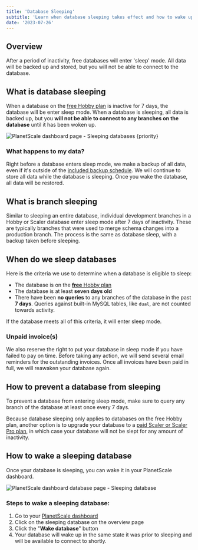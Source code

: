 ```yaml
---
title: 'Database Sleeping'
subtitle: 'Learn when database sleeping takes effect and how to wake up a sleeping database.'
date: '2023-07-26'
---
```


## Overview

After a period of inactivity, free databases will enter 'sleep' mode. All data will be backed up and stored, but you will not be able to connect to the database.

## What is database sleeping

When a database on the [free Hobby plan](/docs/concepts/billing#planetscale-plans) is inactive for 7 days, the database will be enter sleep mode. When a database is sleeping, all data is backed up, but you **will not be able to connect to any branches on the database** until it has been woken up.

![PlanetScale dashboard page - Sleeping databases {priority}](/assets/docs/concepts/database-sleeping/databases.png)

### What happens to my data?

Right before a database enters sleep mode, we make a backup of all data, even if it's outside of the [included backup schedule](/docs/concepts/back-up-and-restore). We will continue to store all data while the database is sleeping. Once you wake the database, all data will be restored.

## What is branch sleeping

Similar to sleeping an entire database, individual development branches in a Hobby or Scaler database enter sleep mode after 7 days of inactivity. These are typically branches that were used to merge schema changes into a production branch. The process is the same as database sleep, with a backup taken before sleeping.

## When do we sleep databases

Here is the criteria we use to determine when a database is eligible to sleep:

- The database is on the [**free** Hobby plan](/docs/concepts/billing#planetscale-plans)
- The database is at least **seven days old**
- There have been **no queries** to any branches of the database in the past **7 days**. Queries against built-in MySQL tables, like `dual`, are not counted towards activity.

If the database meets all of this criteria, it will enter sleep mode.

### Unpaid invoice(s)

We also reserve the right to put your database in sleep mode if you have failed to pay on time. Before taking any action, we will send several email reminders for the outstanding invoices. Once all invoices have been paid in full, we will reawaken your database again.

## How to prevent a database from sleeping

To prevent a database from entering sleep mode, make sure to query any branch of the database at least once every 7 days.

Because database sleeping only applies to databases on the free Hobby plan, another option is to upgrade your database to a [paid Scaler or Scaler Pro plan](/docs/concepts/billing#planetscale-plans), in which case your database will not be slept for any amount of inactivity.

## How to wake a sleeping database

Once your database is sleeping, you can wake it in your PlanetScale dashboard.

![PlanetScale dashboard database page - Sleeping database](/assets/docs/concepts/database-sleeping/database-2.png)

### Steps to wake a sleeping database:

1. Go to your [PlanetScale dashboard](https://app.planetscale.com)
2. Click on the sleeping database on the overview page
3. Click the "**Wake database**" button
4. Your database will wake up in the same state it was prior to sleeping and will be available to connect to shortly.
